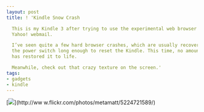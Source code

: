```yaml
---
layout: post
title: ! 'Kindle Snow Crash

  This is my Kindle 3 after trying to use the experimental web browser to check my
  Yahoo! webmail.

  I’ve seen quite a few hard browser crashes, which are usually recoverable by holding
  the power switch long enough to reset the Kindle. This time, no amount of hard resets
  has restored it to life.

  Meanwhile, check out that crazy texture on the screen.'
tags:
- gadgets
- kindle
---
```

[![](http://24.media.tumblr.com/tumblr_lcs1ngdfNF1qedkmso1_400.jpg)](http://ww
w.flickr.com/photos/metamatt/5224721589/)

